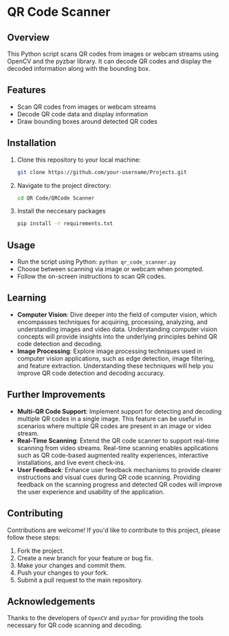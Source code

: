 # QR Code Scanner

## Overview

This Python script scans QR codes from images or webcam streams using OpenCV and the pyzbar library. It can decode QR codes and display the decoded information along with the bounding box.

## Features

- Scan QR codes from images or webcam streams
- Decode QR code data and display information
- Draw bounding boxes around detected QR codes

## Installation

1. Clone this repository to your local machine:

   ```bash
   git clone https://github.com/your-username/Projects.git
   ```

2. Navigate to the project directory:

   ```bash
   cd QR Code/QRCode Scanner
   ```

3. Install the neccesary packages

   ```bash
   pip install -r requirements.txt
   ```

## Usage

- Run the script using Python: `python qr_code_scanner.py`
- Choose between scanning via image or webcam when prompted.
- Follow the on-screen instructions to scan QR codes.

## Learning

- **Computer Vision**: Dive deeper into the field of computer vision, which encompasses techniques for acquiring, processing, analyzing, and understanding images and video data. Understanding computer vision concepts will provide insights into the underlying principles behind QR code detection and decoding.
- **Image Processing**: Explore image processing techniques used in computer vision applications, such as edge detection, image filtering, and feature extraction. Understanding these techniques will help you improve QR code detection and decoding accuracy.

## Further Improvements

- **Multi-QR Code Support**: Implement support for detecting and decoding multiple QR codes in a single image. This feature can be useful in scenarios where multiple QR codes are present in an image or video stream.
- **Real-Time Scanning**: Extend the QR code scanner to support real-time scanning from video streams. Real-time scanning enables applications such as QR code-based augmented reality experiences, interactive installations, and live event check-ins.
- **User Feedback**: Enhance user feedback mechanisms to provide clearer instructions and visual cues during QR code scanning. Providing feedback on the scanning progress and detected QR codes will improve the user experience and usability of the application.

## Contributing

Contributions are welcome! If you'd like to contribute to this project, please follow these steps:

1. Fork the project.
2. Create a new branch for your feature or bug fix.
3. Make your changes and commit them.
4. Push your changes to your fork.
5. Submit a pull request to the main repository.

## Acknowledgements

Thanks to the developers of `OpenCV` and `pyzbar` for providing the tools necessary for QR code scanning and decoding.

